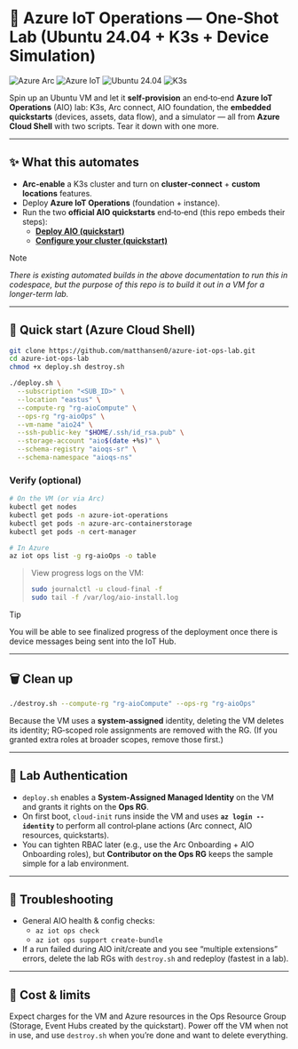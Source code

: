 # 🚀 Azure IoT Operations — One‑Shot Lab (Ubuntu 24.04 + K3s + Device Simulation)

![Azure Arc](https://img.shields.io/badge/Azure%20Arc-Enabled-0078D4)
![Azure IoT](https://img.shields.io/badge/Azure%20IoT-Operations-0078D4?logo=microsoft-azure&logoColor=white)
![Ubuntu 24.04](https://img.shields.io/badge/Ubuntu-24.04-E95420)
![K3s](https://img.shields.io/badge/Kubernetes-K3s-326CE5)


Spin up an Ubuntu VM and let it **self‑provision** an end‑to‑end **Azure IoT Operations** (AIO) lab: K3s, Arc connect, AIO foundation, the **embedded quickstarts** (devices, assets, data flow), and a simulator — all from **Azure Cloud Shell** with two scripts. Tear it down with one more.



---

## ✨ What this automates

- **Arc‑enable** a K3s cluster and turn on **cluster‑connect** + **custom locations** features.  
- Deploy **Azure IoT Operations** (foundation + instance).  
- Run the two **official AIO quickstarts** end‑to‑end (this repo embeds their steps):
  - **[Deploy AIO (quickstart)](https://learn.microsoft.com/azure/iot-operations/)** 
  - **[Configure your cluster (quickstart)](https://learn.microsoft.com/azure/iot-operations/get-started-end-to-end-sample/quickstart-configure)**

> [!NOTE]
> *There is existing automated builds in the above documentation to run this in codespace, but the purpose of this repo is to build it out in a VM for a longer-term lab.* 



---

## 🧪 Quick start (Azure Cloud Shell)

```bash
git clone https://github.com/matthansen0/azure-iot-ops-lab.git
cd azure-iot-ops-lab
chmod +x deploy.sh destroy.sh

./deploy.sh \
  --subscription "<SUB_ID>" \
  --location "eastus" \
  --compute-rg "rg-aioCompute" \
  --ops-rg "rg-aioOps" \
  --vm-name "aio24" \
  --ssh-public-key "$HOME/.ssh/id_rsa.pub" \
  --storage-account "aio$(date +%s)" \
  --schema-registry "aioqs-sr" \
  --schema-namespace "aioqs-ns"
```

### Verify (optional)

```bash
# On the VM (or via Arc)
kubectl get nodes
kubectl get pods -n azure-iot-operations
kubectl get pods -n azure-arc-containerstorage
kubectl get pods -n cert-manager

# In Azure
az iot ops list -g rg-aioOps -o table
```

> View progress logs on the VM:
>
> ```bash
> sudo journalctl -u cloud-final -f
> sudo tail -f /var/log/aio-install.log
> ```

> [!TIP]
> You will be able to see finalized progress of the deployment once there is device messages being sent into the IoT Hub. 

---

## 🗑️ Clean up

```bash
./destroy.sh --compute-rg "rg-aioCompute" --ops-rg "rg-aioOps"
```

Because the VM uses a **system‑assigned** identity, deleting the VM deletes its identity; RG‑scoped role assignments are removed with the RG. (If you granted extra roles at broader scopes, remove those first.)

---

## 🔐 Lab Authentication

- `deploy.sh` enables a **System‑Assigned Managed Identity** on the VM and grants it rights on the **Ops RG**.  
- On first boot, `cloud-init` runs inside the VM and uses **`az login --identity`** to perform all control‑plane actions (Arc connect, AIO resources, quickstarts).  
- You can tighten RBAC later (e.g., use the Arc Onboarding + AIO Onboarding roles), but **Contributor on the Ops RG** keeps the sample simple for a lab environment.

---

## 🧰 Troubleshooting

- General AIO health & config checks:  
  - `az iot ops check`  
  - `az iot ops support create-bundle`  
- If a run failed during AIO init/create and you see “multiple extensions” errors, delete the lab RGs with `destroy.sh` and redeploy (fastest in a lab).

---

## 💸 Cost & limits

Expect charges for the VM and Azure resources in the Ops Resource Group (Storage, Event Hubs created by the quickstart). Power off the VM when not in use, and use `destroy.sh` when you’re done and want to delete everything.